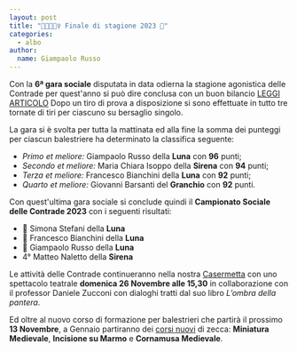 ```yaml
---
layout: post
title: "🦅🦀🌛🧜‍♀️ Finale di stagione 2023 🎯"
categories: 
  - albo
author:
  name: Giampaolo Russo
---
```


Con la **6ª gara sociale** disputata in data odierna la stagione agonistica delle Contrade per quest'anno si può dire conclusa con un buon bilancio [LEGGI ARTICOLO](https://www.luccaindiretta.it/dalla-citta/2023/11/11/dopo-una-stagione-di-successi-ripartono-le-attivita-delle-contrade-san-paolino/378954/)
Dopo un tiro di prova a disposizione si sono effettuate in tutto tre tornate di tiri per ciascuno su bersaglio singolo.

<!-- more -->

La gara si è svolta per tutta la mattinata ed alla fine la somma dei punteggi per ciascun balestriere ha determinato la classifica seguente:

- *Primo et meliore:* Giampaolo Russo della **Luna** con **96** punti;
- *Secondo et meliore:* Maria Chiara Isoppo della **Sirena** con **94** punti;
- *Terza et meliore:* Francesco Bianchini della **Luna** con **92** punti;
- *Quarto et meliore:* Giovanni Barsanti del **Granchio** con **92** punti.

Con quest'ultima gara sociale si conclude quindi il **Campionato Sociale delle Contrade 2023** con i seguenti risultati:

- 🥇 Simona Stefani della **Luna**
- 🥈 Francesco Bianchini della **Luna**
- 🥉 Giampaolo Russo della **Luna**
- 4° Matteo Naletto della **Sirena**

Le attività delle Contrade continueranno nella nostra [Casermetta](https://maps.app.goo.gl/SkoWk754MTjzj5Cb9) con uno spettacolo teatrale **domenica 26 Novembre alle 15,30** in collaborazione con il professor Daniele Zucconi con dialoghi tratti dal suo libro *L’ombra della pantera*.

Ed oltre al nuovo corso di formazione per balestrieri che partirà il prossimo **13 Novembre**, a Gennaio partiranno dei [corsi nuovi](/2023/corsi-culturali-medioevo-lucca) di zecca: **Miniatura Medievale**, **Incisione su Marmo** e **Cornamusa Medievale**.

